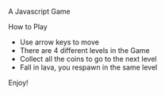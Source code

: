 A Javascript Game

How to Play
- Use arrow keys to move
- There are 4 different levels in the Game
- Collect all the coins to go to the next level
- Fall in lava, you respawn in the same level

Enjoy!
